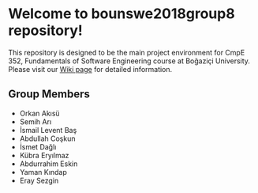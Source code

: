 # Welcome to bounswe2018group8 repository!

This repository is designed to be the main project environment for CmpE 352, Fundamentals of Software Engineering course at Boğaziçi University. Please visit our [Wiki page](https://github.com/bounswe/bounswe2018group8/wiki) for detailed information.

## Group Members
* Orkan Akısü
* Semih Arı
* İsmail Levent Baş
* Abdullah Coşkun
* İsmet Dağlı
* Kübra Eryılmaz
* Abdurrahim Eskin
* Yaman Kındap
* Eray Sezgin
